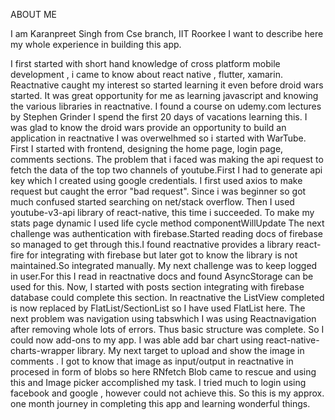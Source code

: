 ABOUT ME

I am Karanpreet Singh from Cse branch, IIT Roorkee
I want to describe here my whole experience in building this app.

I first started with short hand knowledge of cross platform mobile development , i came to know about react native , flutter, xamarin.
Reactnative caught my interest so started learning it even before droid wars started.
It was great opportunity for me as learning javascript and knowing the various libraries in reactnative.
I found a course on udemy.com lectures by Stephen Grinder
I spend the first 20 days of vacations learning this.
I was glad to know the droid wars provide an opportunity to build an application in reactnative
I was overwelhmed so i started with WarTube.
First I started with frontend, designing the home page, login page, comments sections.
The problem that i faced was making the api request to fetch the data of the top two channels of youtube.First I had to generate api key which I created using google credentials. I first used axios to make request but caught the error "bad request".
Since i was beginner so got much confused started searching on net/stack overflow.
Then I used youtube-v3-api library of react-native, this time i succeeded.
To make my stats page dynamic I used life cycle method componentWillUpdate
The next challenge was authentication with firebase.Started reading docs of firebase so managed to get through this.I found reactnative provides a library react-fire for integrating with firebase but later got to know the library is not maintained.So integrated manually.
My next challenge was to keep logged in user.For this I read in reactnative docs and found AsyncStorage can be used for this.
Now, I started with posts section integrating with firebase database could complete this section.
In reactnative the ListView completed is now replaced by FlatList/SectionList so I have used FlatList here.
The next problem was navigation  using tabswhich I was using Reactnavigation after removing whole lots of errors. 
Thus basic structure was complete.
So I could now add-ons to my app.
I was able add bar chart using react-native-charts-wrapper library.
My next target to upload and show the image in comments .
I got to know that image as input/output in reactnative in procesed in form of blobs so here RNfetch Blob came to rescue and using this and Image picker accomplished my task.
I tried much to login using facebook and google , however could not achieve this.
So this is my approx. one month journey in completing this app and learning wonderful things.

